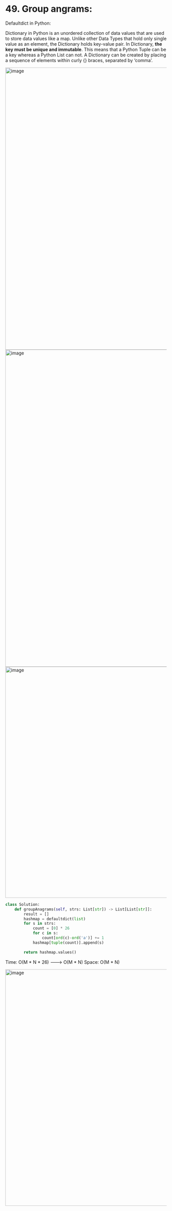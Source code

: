 # 49. Group angrams:

Defaultdict in Python:

Dictionary in Python is an unordered collection of data values that are used to store data values like a map. Unlike other Data Types that hold only single value as an element, the Dictionary holds key-value pair. In Dictionary, **the key must be unique and immutable**. This means that a Python Tuple can be a key whereas a Python List can not. A Dictionary can be created by placing a sequence of elements within curly {} braces, separated by ‘comma’. 

<img width="880" alt="image" src="https://user-images.githubusercontent.com/35987583/165925053-3a5ba8e1-e5a9-41c5-9f5d-76ca48fcf926.png">
<img width="989" alt="image" src="https://user-images.githubusercontent.com/35987583/165925111-afbbb46a-46db-4d90-bd9b-ce6e68b5fa42.png">

 
<img width="721" alt="image" src="https://user-images.githubusercontent.com/35987583/165915631-bffd24a7-fc33-4149-93f2-53322091c27e.png">


```python
class Solution:
    def groupAnagrams(self, strs: List[str]) -> List[List[str]]:
        result = []
        hashmap = defaultdict(list)
        for s in strs:
            count = [0] * 26
            for c in s:
                count[ord(c)-ord('a')] += 1
            hashmap[tuple(count)].append(s)
        
        return hashmap.values()
```

Time: O(M * N * 26) ---> O(M * N)
Space: O(M * N)

<img width="738" alt="image" src="https://user-images.githubusercontent.com/35987583/165915807-fb814041-4b46-499a-aca0-b10bc0f5378c.png">
